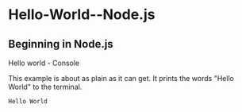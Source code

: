 # Hello-World--Node.js
Beginning in Node.js
--------------------

Hello world - Console

This example is about as plain as it can get. It prints the words "Hello World" to the terminal.

`Hello World`
